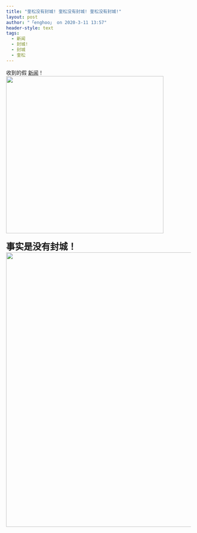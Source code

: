 ```yaml
---
title: "奎松没有封城! 奎松没有封城! 奎松没有封城!"
layout: post
author: "「enghoo」 on 2020-3-11 13:57"
header-style: text
tags:
  - 新闻
  - 封城!
  - 封城
  - 奎松
---
```


<head></head>
<body>
  收到的假
 <a href="https://bbs.boniu123.cc/forum-279-1.html" target="_blank" class="relatedlink">新闻</a>！
 <br> 
 <ignore_js_op> 
  <img aid="1340840" src="https://bbs.boniu123.cc/data/attachment/forum/202003/11/134155nmckbmvgcaggmvbm.jpg" zoomfile="data/attachment/forum/202003/11/134155nmckbmvgcaggmvbm.jpg" file="data/attachment/forum/202003/11/134155nmckbmvgcaggmvbm.jpg" width="429" inpost="1"> 
  <div class="tip tip_4 aimg_tip" id="aimg_1340840_menu" style="position: absolute; display: none" disautofocus="true"> 
   <div class="xs0"> 
    <p><strong>3-11-2020 1-41-16 PM.jpg</strong> <em class="xg1">(47.83 KB, 下载次数: 0)</em></p> 
    <p> <a href="forum.php?mod=attachment&amp;aid=MTM0MDg0MHw5OTI0Mzg3N3wxNTgzOTA4MTIxfDB8NTc3OTU1&amp;nothumb=yes" target="_blank">下载附件</a> &nbsp;<a href="javascript:;" onclick="showWindow(this.id, this.getAttribute('url'), 'get', 0);" id="savephoto_1340840" url="home.php?mod=spacecp&amp;ac=album&amp;op=saveforumphoto&amp;aid=1340840&amp;handlekey=savephoto_1340840">保存到相册</a> </p> 
    <p class="xg1 y"><span title="2020-3-11 13:41">半小时前</span> 上传</p> 
   </div> 
   <div class="tip_horn"></div> 
  </div> 
 </ignore_js_op> 
 <br> 
 <br> 
 <strong><font size="5">事实是没有封城！</font></strong>
 <br> 
 <ignore_js_op> 
  <img aid="1340841" src="https://bbs.boniu123.cc/data/attachment/forum/202003/11/134155ytjz2j3njat2zndd.jpg" zoomfile="data/attachment/forum/202003/11/134155ytjz2j3njat2zndd.jpg" file="data/attachment/forum/202003/11/134155ytjz2j3njat2zndd.jpg" width="749" inpost="1"> 
  <div class="tip tip_4 aimg_tip" id="aimg_1340841_menu" style="position: absolute; display: none" disautofocus="true"> 
   <div class="xs0"> 
    <p><strong>3-11-2020 1-30-38 PM.jpg</strong> <em class="xg1">(64.64 KB, 下载次数: 0)</em></p> 
    <p> <a href="forum.php?mod=attachment&amp;aid=MTM0MDg0MXxhYWIxNjRlNXwxNTgzOTA4MTIxfDB8NTc3OTU1&amp;nothumb=yes" target="_blank">下载附件</a> &nbsp;<a href="javascript:;" onclick="showWindow(this.id, this.getAttribute('url'), 'get', 0);" id="savephoto_1340841" url="home.php?mod=spacecp&amp;ac=album&amp;op=saveforumphoto&amp;aid=1340841&amp;handlekey=savephoto_1340841">保存到相册</a> </p> 
    <p class="xg1 y"><span title="2020-3-11 13:41">半小时前</span> 上传</p> 
   </div> 
   <div class="tip_horn"></div> 
  </div> 
 </ignore_js_op> 
 <br> 
 <br> 
 <br>
</body>


